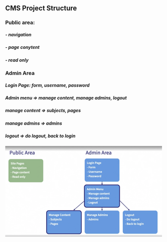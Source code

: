 ## CMS Project Structure

### Public area:
##### - navigation
##### - page conytent
##### - read only

### Admin Area
##### Login Page: form, username, password
##### Admin menu => manage content, manage admins, logout
#####               manage content => subjects, pages
#####               manage admins => admins
#####               logout => do logout, back to login


<img src="structure.png" width="500">